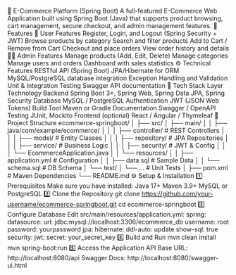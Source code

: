 🛒 E-Commerce Platform (Spring Boot)
A full-featured E-Commerce Web Application built using Spring Boot (Java) that supports product browsing, cart management, secure checkout, and admin management features.
🚀 Features
👤 User Features
Register, Login, and Logout (Spring Security + JWT)
Browse products by category
Search and filter products
Add to Cart / Remove from Cart
Checkout and place orders
View order history and details
🧑‍💼 Admin Features
Manage products (Add, Edit, Delete)
Manage categories
Manage users and orders
Dashboard with sales statistics
⚙️ Technical Features
RESTful API (Spring Boot)
JPA/Hibernate for ORM
MySQL/PostgreSQL database integration
Exception Handling and Validation
Unit & Integration Testing
Swagger API documentation
🧱 Tech Stack
Layer	Technology
Backend	Spring Boot 3+, Spring Web, Spring Data JPA, Spring Security
Database	MySQL / PostgreSQL
Authentication	JWT (JSON Web Tokens)
Build Tool	Maven or Gradle
Documentation	Swagger / OpenAPI
Testing	JUnit, Mockito
Frontend (optional)	React / Angular / Thymeleaf
📁 Project Structure
ecommerce-springboot/
│
├── src/
│   ├── main/
│   │   ├── java/com/example/ecommerce/
│   │   │   ├── controller/        # REST Controllers
│   │   │   ├── model/             # Entity Classes
│   │   │   ├── repository/        # JPA Repositories
│   │   │   ├── service/           # Business Logic
│   │   │   ├── security/          # JWT & Config
│   │   │   └── EcommerceApplication.java
│   │   └── resources/
│   │       ├── application.yml    # Configuration
│   │       ├── data.sql           # Sample Data
│   │       └── schema.sql         # DB Schema
│   └── test/
│       └── ...                    # Unit Tests
│
├── pom.xml                        # Maven Dependencies
└── README.md
⚙️ Setup & Installation
1️⃣ Prerequisites
Make sure you have installed:
Java 17+
Maven 3.9+
MySQL or PostgreSQL
2️⃣ Clone the Repository
git clone https://github.com/your-username/ecommerce-springboot.git
cd ecommerce-springboot
3️⃣ Configure Database
Edit src/main/resources/application.yml:
spring:
  datasource:
    url: jdbc:mysql://localhost:3306/ecommerce_db
    username: root
    password: yourpassword
  jpa:
    hibernate:
      ddl-auto: update
    show-sql: true
  security:
    jwt:
      secret: your_secret_key
4️⃣ Build and Run
mvn clean install
mvn spring-boot:run
5️⃣ Access the Application
API Base URL: http://localhost:8080/api
Swagger Docs: http://localhost:8080/swagger-ui.html
